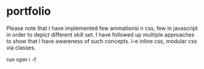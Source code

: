 # portfolio

Please note that I have implemented few animationsi n css, few in javascript in order to depict different skill set. I have followed up multiple approaches to show that I have awareness of such concepts. i-e inline css, modular css via classes. 




run npm i -f 

